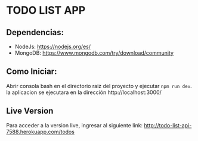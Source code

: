 # TODO LIST APP
## Dependencias:
* NodeJs: https://nodejs.org/es/
* MongoDB: https://www.mongodb.com/try/download/community

## Como Iniciar:
Abrir consola bash en el directorio raiz del proyecto y ejecutar ```npm run dev```.
la aplicacion se ejecutara en la dirección http://localhost:3000/


## Live Version
Para acceder a la version live, ingresar al siguiente link: http://todo-list-api-7588.herokuapp.com/todos
